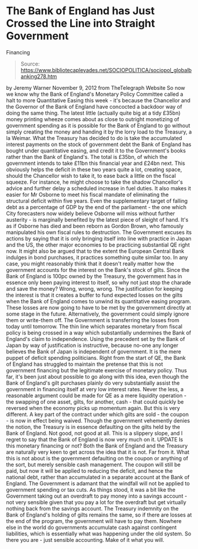 # The Bank of England has Just Crossed the Line into Straight Government 
Financing

> Source: https://www.bibliotecapleyades.net/SOCIOPOLITICA/sociopol_globalbanking278.htm

by Jeremy Warner
November 9, 2012
from
TheTelegraph Website
So now we know why the Bank of England's
Monetary Policy Committee called a halt to more Quantitative Easing this
week - it's because the Chancellor and the Governor of the Bank of
England
have concocted a backdoor way of doing the same thing.
The latest little (actually quite big at a tidy
£35bn) money printing wheeze comes about as close to outright monetizing of
government spending as it is possible for the Bank of England to go without
simply creating the money and handing it by the lorry load to the Treasury,
a la Weimar.
What the Treasury has decided to do is take the
accumulated interest payments on the stock of government debt the Bank of
England has bought under quantitative easing, and credit it to the
Government's books rather than the Bank of England's.
The total is £35bn, of which the government
intends to take £11bn this financial year and £24bn next.
This obviously helps the deficit in these two
years quite a lot, creating space, should the Chancellor wish to take it, to
ease back a little on the fiscal squeeze. For instance, he might choose to
take the shadow Chancellor's advice and further delay a scheduled increase
in fuel duties. It also makes it easier for Mr Osborne to meet his fiscal
mandate of eliminating the structural deficit within five years.
Even the supplementary target of falling debt as
a percentage of GDP by the end of the parliament - the one which City
forecasters now widely believe Osborne will miss without further austerity -
is marginally benefited by the latest piece of sleight of hand. It's as if
Osborne has died and been reborn as Gordon Brown, who famously manipulated
his own fiscal rules to destruction.
The Government excuses its actions by saying
that it is only bringing itself into line with practice in Japan and the US,
the other major economies to be practicing substantial QE right now. It
might also be argued that to the extent the European Central Bank indulges
in bond purchases, it practices something quite similar too.
In any case, you might reasonably think that it
doesn't really matter how the government accounts for the interest on the
Bank's stock of gilts.
Since the Bank of England is 100pc owned by the
Treasury, the government has in essence only been paying interest to itself,
so why not just stop the charade and save the money?
Wrong, wrong, wrong. The justification for
keeping the interest is that it creates a buffer to fund expected losses on
the gilts when the Bank of England comes to unwind its quantitative easing
program. These losses are now going to have to be met by the government
directly at some stage in the future.
Alternatively, the government could simply
ignore them or write-them off. The Government is transferring the losses
from today until tomorrow. The thin line which separates monetary from
fiscal policy is being crossed in a way which substantially undermines the
Bank of England's claim to independence.
Using the precedent set by the Bank of Japan by
way of justification is instructive, because no-one any longer believes the
Bank of Japan is independent of government. It is the mere puppet of deficit
spending politicians.
Right from the start of QE, the Bank of England
has struggled to maintain the pretense that this is not government financing
but the legitimate exercise of monetary policy. Thus far, it's been just
about possible to go along with this idea, even though the Bank of England's
gilt purchases plainly do very substantially assist the government in
financing itself at very low interest rates.
Never the less, a reasonable argument could be
made for QE as a mere liquidity operation - the swapping of one asset,
gilts, for another, cash - that could quickly be reversed when the economy
picks up momentum again. But this is very different. A key part of the
contract under which gilts are sold - the coupon - is now in effect being
waived.
Though the government vehemently denies the
notion, the Treasury is in essence defaulting on the gilts held by the Bank
of England. Not good, not good at all.
This is a slippery slope, and I regret to say
that the Bank of England is now very much on it.
UPDATE
Is this monetary financing or not?
Both the Bank of England and the Treasury are
naturally very keen to get across the idea that it is not. Far from it. What
this is not about is the government defaulting on the coupon or anything of
the sort, but merely sensible cash management.
The coupon will still be paid, but now it will
be applied to reducing the deficit, and hence the national debt, rather than
accumulated in a separate account at the Bank of England. The Government is
adamant that the windfall will not be applied to government spending or tax
cuts.
As things stood, it was a bit like the
Government taking out an overdraft to pay money into a savings account - not
very sensible given that you pay a lot for the overdraft but get virtually
nothing back from the savings account.
The Treasury indemnity on the Bank of England's
holding of gilts remains the same, so if there are losses at the end of the
program, the government will have to pay them. Nowhere else in the world do
governments accumulate cash against contingent liabilities, which is
essentially what was happening under the old system.
So there you are - just
sensible accounting.
Make of it what you will.
